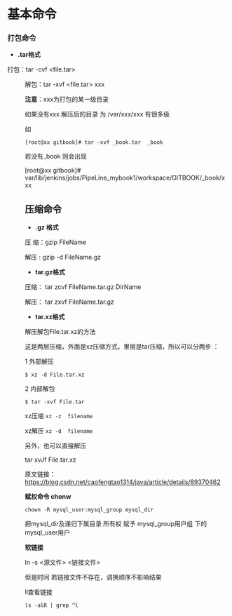 

# 基本命令

### 打包命令

* **.tar格式**

打包：tar -cvf  <file.tar>  <dir>

解包：tar -xvf  <file.tar>    xxx

**注意**：xxx为打包的某一级目录

如果没有xxx.解压后的目录 为 /var/xxx/xxx 有很多级

如

```
[root@xx gitbook]# tar -xvf _book.tar  _book
```

若没有_book 则会出现

[root@xx   gitbook]#  var/lib/jenkins/jobs/PipeLine_mybook1/workspace/GITBOOK/_book/xxx

## 压缩命令

* **.gz 格式**

压 缩：gzip FileName

解压 :  gzip -d FileName.gz



* **tar.gz格式**

压缩： tar zcvf FileName.tar.gz DirName

解压： tar zxvf FileName.tar.gz



* **tar.xz格式**

解压解包File.tar.xz的方法

这是两层压缩，外面是xz压缩方式，里层是tar压缩，所以可以分两步 ：

1 外部解压

`$ xz -d File.tar.xz`

2 内部解包

`$ tar -xvf File.tar`



xz压缩  `xz -z  filename`　

xz解压  `xz -d  filename`



另外，也可以直接解压

tar xvJf File.tar.xz

原文链接：https://blog.csdn.net/caofengtao1314/java/article/details/89370462



**赋权命令 chonw**

```
chown -R mysql_user:mysql_group mysql_dir
```

把mysql_dir及递归下属目录   所有权  赋予   mysql_group用户组 下的mysql_user用户






**软链接**

ln -s   <源文件> <链接文件>

但是时间 若链接文件不存在，调换顺序不影响结果

ll查看链接

```
ls -alR | grep ^l
```



